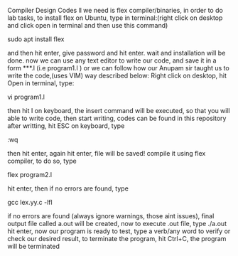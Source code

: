 Compiler Design Codes
ll we need is flex compiler/binaries, in order to do lab tasks, to install flex on Ubuntu, type in terminal:(right click on desktop and click open in terminal and then use this command)


sudo apt install flex


and then hit enter, give password and hit enter. wait and installation will be done.
now we can use any text editor to write our code, and save it in a form ***.l (i.e program1.l )
or we can follow how our Anupam sir taught us to write the code,(uses VIM) way described below:
Right click on desktop, hit Open in terminal, type:


vi program1.l


then hit I on keyboard, the insert command will be executed, so that you will able to write code,
then start writing, codes can be found in this repository
after writting, hit ESC on keyboard, type


:wq


then hit enter, again hit enter, file will be saved!
compile it using flex compiler, to do so, type


flex program2.l


hit enter, then if no errors are found, type


gcc lex.yy.c -lfl


if no errors are found (always ignore warnings, those aint issues), final output file called a.out will be created, now to execute .out file, type
./a.out
hit enter, now our program is ready to test, type a verb/any word to verify or check our desired result, to terminate the program, hit Ctrl+C, the program will be terminated
